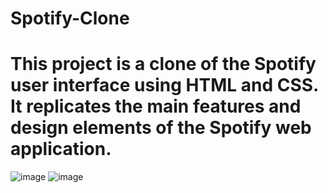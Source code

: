 # Spotify-Clone
#  This project is a clone of the Spotify user interface using HTML and CSS. It replicates the main features and design elements of the Spotify web application.

![image](https://github.com/ChetanThorat18/Spotify-Clone/assets/139691562/f1f8b782-a7c6-446e-b28c-a03b7a0af7ef)
![image](https://github.com/ChetanThorat18/Spotify-Clone/assets/139691562/7c5c8186-2743-430f-9303-257487f73da0)

